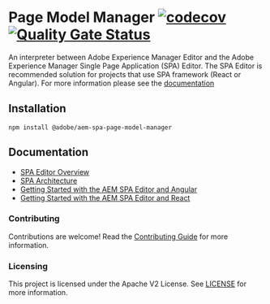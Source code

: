 # Page Model Manager [![codecov](https://codecov.io/gh/adobe/aem-spa-page-model-manager/branch/master/graph/badge.svg)](https://codecov.io/gh/adobe/aem-spa-page-model-manager) [![Quality Gate Status](https://sonarcloud.io/api/project_badges/measure?project=adobe_aem-spa-page-model-manager&metric=alert_status)](https://sonarcloud.io/dashboard?id=adobe_aem-spa-page-model-manager)

An interpreter between Adobe Experience Manager Editor and the Adobe Experience Manager Single Page Application (SPA) Editor. The SPA Editor is recommended solution for projects that use SPA framework (React or Angular).
For more information please see the [documentation](https://docs.adobe.com/content/help/en/experience-manager-65/developing/headless/spas/spa-page-component.html) 

## Installation
```
npm install @adobe/aem-spa-page-model-manager
```

## Documentation 

* [SPA Editor Overview](https://www.adobe.com/go/aem6_5_docs_spa_en)
* [SPA Architecture](https://docs.adobe.com/content/help/en/experience-manager-65/developing/headless/spas/spa-architecture.html)
* [Getting Started with the AEM SPA Editor and Angular](https://docs.adobe.com/content/help/en/experience-manager-learn/spa-angular-tutorial/overview.html)
* [Getting Started with the AEM SPA Editor and React](https://docs.adobe.com/content/help/en/experience-manager-learn/spa-react-tutorial/overview.html)

### Contributing

Contributions are welcome! Read the [Contributing Guide](CONTRIBUTING.md) for more information.

### Licensing

This project is licensed under the Apache V2 License. See [LICENSE](LICENSE) for more information.
